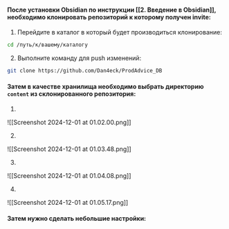 #### После установки Obsidian по инструкции [[2. Введение в Obsidian]], необходимо клонировать репозиторий к которому получен invite:

1. Перейдите в каталог в который будет производиться клонирование:

```bash
cd /путь/к/вашему/каталогу
```

2. Выполните команду для push изменений:

```bash
git clone https://github.com/Dan4eck/ProdAdvice_DB
```

#### Затем в качестве хранилища необходимо выбрать директорию `content` из склонированного репозитория:

1. 
   
![[Screenshot 2024-12-01 at 01.02.00.png]]

2. 
   
![[Screenshot 2024-12-01 at 01.03.48.png]]

3. 
   
![[Screenshot 2024-12-01 at 01.04.08.png]]

4. 

![[Screenshot 2024-12-01 at 01.05.17.png]]

#### Затем нужно сделать небольшие настройки:


